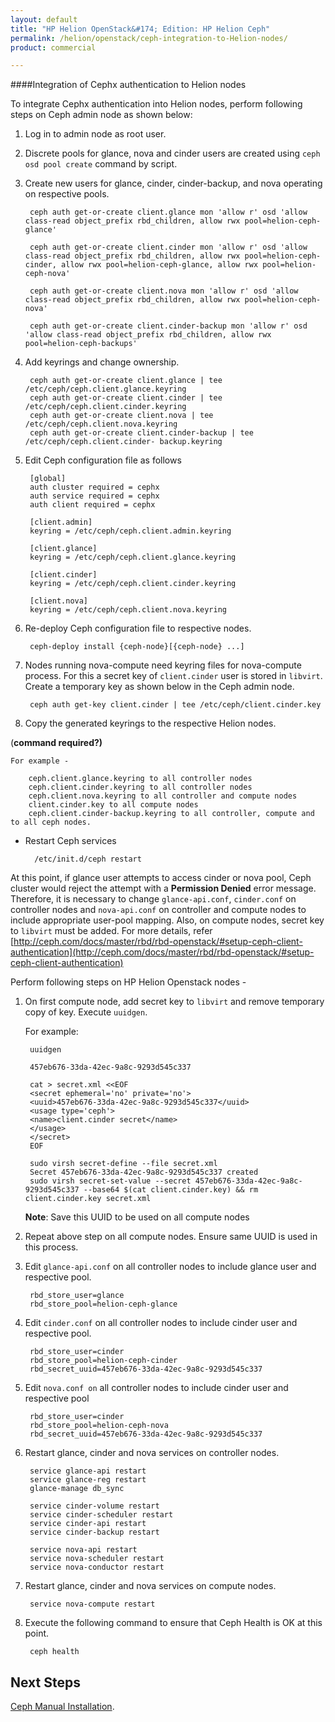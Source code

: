 ```yaml
---
layout: default
title: "HP Helion OpenStack&#174; Edition: HP Helion Ceph"
permalink: /helion/openstack/ceph-integration-to-Helion-nodes/
product: commercial

---
```

<!--UNDER REVISION-->


<script>

function PageRefresh {
onLoad="window.refresh"
}

PageRefresh();

</script>
<!--
<p style="font-size: small;"> <a href="/helion/openstack/install-beta/kvm/">&#9664; PREV</a> | <a href="/helion/openstack/install-beta-overview/">&#9650; UP</a> | <a href="/helion/openstack/install-beta/esx/">NEXT &#9654;</a> </p>
--->



####Integration of Cephx authentication to Helion nodes

To integrate Cephx authentication into Helion nodes, perform following steps on Ceph admin node as shown below:

1. Log in to admin node as root user.

2. Discrete pools for glance, nova and cinder users are created using `ceph osd pool create` command by script.

3. Create new users for glance, cinder, cinder-backup, and nova operating on respective pools.

		ceph auth get-or-create client.glance mon 'allow r' osd 'allow class-read object_prefix rbd_children, allow rwx pool=helion-ceph-glance'

		ceph auth get-or-create client.cinder mon 'allow r' osd 'allow class-read object_prefix rbd_children, allow rwx pool=helion-ceph-cinder, allow rwx pool=helion-ceph-glance, allow rwx pool=helion-ceph-nova'

		ceph auth get-or-create client.nova mon 'allow r' osd 'allow class-read object_prefix rbd_children, allow rwx pool=helion-ceph-nova'

		ceph auth get-or-create client.cinder-backup mon 'allow r' osd 'allow class-read object_prefix rbd_children, allow rwx pool=helion-ceph-backups'

4. Add keyrings and change ownership.

		ceph auth get-or-create client.glance | tee /etc/ceph/ceph.client.glance.keyring
		ceph auth get-or-create client.cinder | tee /etc/ceph/ceph.client.cinder.keyring
		ceph auth get-or-create client.nova | tee /etc/ceph/ceph.client.nova.keyring
		ceph auth get-or-create client.cinder-backup | tee /etc/ceph/ceph.client.cinder- backup.keyring

5. Edit Ceph configuration file as follows

		[global]
		auth cluster required = cephx
		auth service required = cephx
		auth client required = cephx
		
		[client.admin]
		keyring = /etc/ceph/ceph.client.admin.keyring
		
		[client.glance]
		keyring = /etc/ceph/ceph.client.glance.keyring
		
		[client.cinder]
		keyring = /etc/ceph/ceph.client.cinder.keyring
		
		[client.nova]
		keyring = /etc/ceph/ceph.client.nova.keyring

5. Re-deploy Ceph configuration file to respective nodes.

		ceph-deploy install {ceph-node}[{ceph-node} ...]

6. Nodes running nova-compute need keyring files for nova-compute process. For this a secret key of `client.cinder` user is stored in `libvirt`. Create a temporary key as shown below in the Ceph admin node.

		ceph auth get-key client.cinder | tee /etc/ceph/client.cinder.key

7. Copy the generated keyrings to the respective Helion nodes. 

(**command required?)**

	For example -

		ceph.client.glance.keyring to all controller nodes
		ceph.client.cinder.keyring to all controller nodes
		ceph.client.nova.keyring to all controller and compute nodes
		client.cinder.key to all compute nodes
		ceph.client.cinder-backup.keyring to all controller, compute and to all ceph nodes.

* Restart Ceph services

		/etc/init.d/ceph restart

At this point, if glance user attempts to access cinder or nova pool, Ceph cluster would reject the attempt with a **Permission Denied** error message. Therefore, it is necessary to change `glance-api.conf`, `cinder.conf` on controller nodes and `nova-api.conf` on controller and compute nodes to include appropriate user-pool mapping. Also, on compute nodes, secret key to `libvirt` must be added. For more details, refer [http://ceph.com/docs/master/rbd/rbd-openstack/#setup-ceph-client-authentication](http://ceph.com/docs/master/rbd/rbd-openstack/#setup-ceph-client-authentication)

Perform following steps on HP Helion Openstack nodes -

1. On first compute node, add secret key to `libvirt` and remove temporary copy of key. Execute `uuidgen`. 

	For example:

		uuidgen
		
		457eb676-33da-42ec-9a8c-9293d545c337
		
		cat > secret.xml <<EOF
		<secret ephemeral='no' private='no'>
		<uuid>457eb676-33da-42ec-9a8c-9293d545c337</uuid>
		<usage type='ceph'>
		<name>client.cinder secret</name>
		</usage>
		</secret>
		EOF
		
		sudo virsh secret-define --file secret.xml
		Secret 457eb676-33da-42ec-9a8c-9293d545c337 created
		sudo virsh secret-set-value --secret 457eb676-33da-42ec-9a8c-9293d545c337 --base64 $(cat client.cinder.key) && rm client.cinder.key secret.xml

	**Note**: Save this UUID to be used on all compute nodes

2. Repeat above step on all compute nodes. Ensure same UUID is used in this process.

3. Edit `glance-api.conf` on all controller nodes to include glance user and respective pool.

		rbd_store_user=glance
		rbd_store_pool=helion-ceph-glance

4. Edit `cinder.conf` on all controller nodes to include cinder user and respective pool.

		rbd_store_user=cinder
		rbd_store_pool=helion-ceph-cinder
		rbd_secret_uuid=457eb676-33da-42ec-9a8c-9293d545c337
		
5. Edit `nova.conf on` all controller nodes to include cinder user and respective pool

		rbd_store_user=cinder
		rbd_store_pool=helion-ceph-nova
		rbd_secret_uuid=457eb676-33da-42ec-9a8c-9293d545c337
		
6. Restart glance, cinder and nova services on controller nodes.

		service glance-api restart
		service glance-reg restart
		glance-manage db_sync
		
		service cinder-volume restart
		service cinder-scheduler restart
		service cinder-api restart
		service cinder-backup restart
		
		service nova-api restart
		service nova-scheduler restart
		service nova-conductor restart

7. Restart glance, cinder and nova services on compute nodes.

		service nova-compute restart

8. Execute the following command to ensure that Ceph Health is OK at this point.

		ceph health

## Next Steps

[Ceph Manual Installation]( /helion/openstack/ceph-manual-install/).






